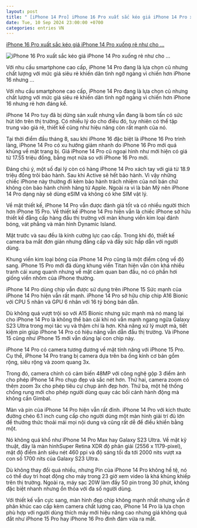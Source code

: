 ```yaml
---
layout: post
title: " [iPhone 14 Pro] iPhone 16 Pro xuất sắc kéo giá iPhone 14 Pro xuống rẻ như cho ..."
date: Tue, 10 Sep 2024 23:00:00 +0700
categories: entries VN
---
```

[iPhone 16 Pro xuất sắc kéo giá iPhone 14 Pro xuống rẻ như cho ...](https://www.techz.vn/189-924-1-iphone-16-pro-xuat-sac-keo-gia-iphone-14-pro-xuong-re-nhu-cho-thang-8-hut-khach-hon-iphone-16-ylt629266.html)

![iPhone 16 Pro xuất sắc kéo giá iPhone 14 Pro xuống rẻ như cho ...](https://media.techz.vn/media2019/upload2019/2024/09/10/iphone-14-pro-t9-2_10092024172846.jpg)

Với nhu cầu smartphone cao cấp, iPhone 14 Pro đang là lựa chọn cũ nhưng chất lượng với mức giá siêu rẻ khiến dân tình ngỡ ngàng vì chiến hơn iPhone 16 nhưng ...

Với nhu cầu smartphone cao cấp, iPhone 14 Pro đang là lựa chọn cũ nhưng chất lượng với mức giá siêu rẻ khiến dân tình ngỡ ngàng vì chiến hơn iPhone 16 nhưng rẻ hơn đáng kể.

iPhone 14 Pro tuy đã bị dừng sản xuất nhưng vẫn đang là bom tấn có sức hút lớn trên thị trường. Có nhiều lý do cho điều đó, tuy nhiên có thể tập trung vào giá rẻ, thiết kế cũng như hiệu năng còn rất mạnh của nó.

Tại thời điểm đầu tháng 8, sau khi iPhone 16 đặc biệt là iPhone 16 Pro trình làng, iPhone 14 Pro có xu hướng giảm nhanh do iPhone 16 Pro mới quá khủng về mặt trang bị. Giá iPhone 14 Pro cũ ngoại hình như mới hiện có giá từ 17.55 triệu đồng, bằng mọt nửa so với iPhone 16 Pro mới.

Đáng chú ý, một số đại lý còn có hàng iPhone 14 Pro xách tay với giá từ 18.9 triệu đồng trôi bảo hành. Sau khi Active sẽ hết bảo hành. Vì vậy những chiếc iPhone này thường đi kèm bảo hành trách nhiệm của nơi bán chứ không còn bảo hành chính hãng từ Apple. Ngoài ra vì là bản Mỹ nên iPhone 14 Pro dạng này sẽ dùng eSIM và không có khe SIM vật lý.

Về mặt thiết kế, iPhone 14 Pro vẫn được đánh giá tốt và có nhiều người thích hơn iPhone 15 Pro. Về thiết kế iPhone 14 Pro hiện vẫn là chiếc iPhone sở hữu thiết kế đẳng cấp hàng đầu thị trường với màn khung viền kim loại đánh bóng, vát phẳng và màn hình Dynamic Island.

Mặt trước và sau đều là kính cường lực cao cấp. Trong khi đó, thiết kế camera ba mắt đơn giản nhưng đẳng cấp và đầy sức hấp dẫn với người dùng.

Khung viền kim loại bóng của iPhone 14 Pro cũng là một điểm cộng về độ sang. iPhone 15 Pro mới đã dùng khung viền Titan hiện vẫn còn khá nhiều tranh cái xung quanh nhưng về mặt cảm quan ban đầu, nó có phần hơi giống viền nhôm của iPhone thường.

iPhone 14 Pro dùng chip vẫn được sử dụng trên iPhone 15 Sức mạnh của iPhone 14 Pro hiện vẫn rất mạnh. iPhone 14 Pro sở hữu chip chip A16 Bionic với CPU 5 nhân và GPU 6 nhân với 16 tỷ bóng bán dẫn.

Dù không quá vượt trội so với A15 Bionic nhưng sức mạnh mà nó mang lại cho iPhone 14 Pro là không thể bàn cãi khi nó vẫn mạnh ngang ngửa Galaxy S23 Ultra trong mọi tác vụ và thậm chí là hơn. Khả năng xử lý mượt mà, tiết kiệm pin giúp iPhone 14 Pro có hiệu năng vẫn dẫn đầu thị trường. Và iPhone 15 cũng như iPhone 15 mới vẫn dùng lại con chip này.

iPhone 14 Pro có camera tương đương về mặt tính năng với iPhone 15 Pro. Cụ thể, iPhone 14 Pro trang bị camera dựa trên ba ống kính cơ bản gồm rộng, siêu rộng và zoom quang 3x.

Trong đó, camera chính có cảm biến 48MP với công nghệ gộp 3 điểm ảnh cho phép iPhone 14 Pro chụp đẹp và sắc nét hơn. Thứ hai, camera zoom có thêm zoom 3x cho phép tiêu cự chụp ảnh đẹp hơn. Thứ ba, một hệ thống chống rung mới cho phép người dùng quay các bối cảnh hành động mà không cần Gimbal.

Màn và pin của iPhone 14 Pro hiện vẫn rất đỉnh. iPhone 14 Pro với kích thước đường chéo 6.1 inch cung cấp cho người dùng một màn hình giải trí đủ lớn để thưởng thức thoải mái mọi nội dung và cũng rất dễ để điều khiển bằng một.

Nó không quá khổ như iPhone 14 Pro Max hay Galaxy S23 Ultra. Về mặt kỹ thuật, đây là màn hìnhSuper Retina XDR độ phân giải (2556 x 1179-pixel), mật độ điểm ảnh siêu nét 460 ppi và độ sáng tối đa tới 2000 nits vượt xa con số 1700 nits của Galaxy S23 Ultra.

Dù không thay đổi quá nhiều, nhưng Pin của iPhone 14 Pro không hề tệ, nó có thể duy trì hoạt động cho máy trong 23 giờ xem video là khá khủng khiếp trên thị trường. Ngoài ra, máy sạc 20W làm đầy 50 pin trong 30 phút, không đặc biệt nhanh nhưng ổn thỏa với đa số người dùng.

Với thiết kế vẫn cực sang, màn hình đẹp chip không mạnh nhất nhưng vẫn ở phân khúc cao cấp kèm camera chất lượng cao, iPhone 14 Pro là lựa chọn phù hợp với người dùng thích máy mới hiệu năng cao nhưng giá không quá đắt như iPhone 15 Pro hay iPhone 16 Pro đình đám vừa ra mắt.


